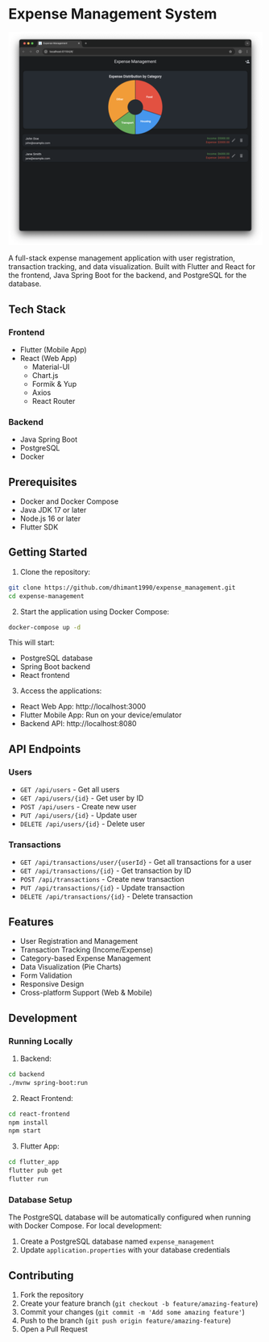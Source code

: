 # Expense Management System

![Screenshot](./Screenshot.png)

A full-stack expense management application with user registration, transaction tracking, and data visualization. Built with Flutter and React for the frontend, Java Spring Boot for the backend, and PostgreSQL for the database.

## Tech Stack

### Frontend
- Flutter (Mobile App)
- React (Web App)
  - Material-UI
  - Chart.js
  - Formik & Yup
  - Axios
  - React Router

### Backend
- Java Spring Boot
- PostgreSQL
- Docker

## Prerequisites

- Docker and Docker Compose
- Java JDK 17 or later
- Node.js 16 or later
- Flutter SDK

## Getting Started

1. Clone the repository:
```bash
git clone https://github.com/dhimant1990/expense_management.git
cd expense-management
```

2. Start the application using Docker Compose:
```bash
docker-compose up -d
```

This will start:
- PostgreSQL database
- Spring Boot backend
- React frontend

3. Access the applications:
- React Web App: http://localhost:3000
- Flutter Mobile App: Run on your device/emulator
- Backend API: http://localhost:8080

## API Endpoints

### Users
- `GET /api/users` - Get all users
- `GET /api/users/{id}` - Get user by ID
- `POST /api/users` - Create new user
- `PUT /api/users/{id}` - Update user
- `DELETE /api/users/{id}` - Delete user

### Transactions
- `GET /api/transactions/user/{userId}` - Get all transactions for a user
- `GET /api/transactions/{id}` - Get transaction by ID
- `POST /api/transactions` - Create new transaction
- `PUT /api/transactions/{id}` - Update transaction
- `DELETE /api/transactions/{id}` - Delete transaction

## Features

- User Registration and Management
- Transaction Tracking (Income/Expense)
- Category-based Expense Management
- Data Visualization (Pie Charts)
- Form Validation
- Responsive Design
- Cross-platform Support (Web & Mobile)

## Development

### Running Locally

1. Backend:
```bash
cd backend
./mvnw spring-boot:run
```

2. React Frontend:
```bash
cd react-frontend
npm install
npm start
```

3. Flutter App:
```bash
cd flutter_app
flutter pub get
flutter run
```

### Database Setup

The PostgreSQL database will be automatically configured when running with Docker Compose. For local development:

1. Create a PostgreSQL database named `expense_management`
2. Update `application.properties` with your database credentials

## Contributing

1. Fork the repository
2. Create your feature branch (`git checkout -b feature/amazing-feature`)
3. Commit your changes (`git commit -m 'Add some amazing feature'`)
4. Push to the branch (`git push origin feature/amazing-feature`)
5. Open a Pull Request

